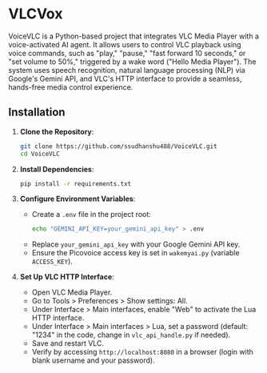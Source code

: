 # VLCVox

VoiceVLC is a Python-based project that integrates VLC Media Player with a voice-activated AI agent. It allows users to control VLC playback using voice commands, such as "play," "pause," "fast forward 10 seconds," or "set volume to 50%," triggered by a wake word ("Hello Media Player"). The system uses speech recognition, natural language processing (NLP) via Google's Gemini API, and VLC's HTTP interface to provide a seamless, hands-free media control experience.

## Installation

1. **Clone the Repository**:
   ```bash
   git clone https://github.com/ssudhanshu488/VoiceVLC.git
   cd VoiceVLC
   ```

3. **Install Dependencies**:
   ```bash
   pip install -r requirements.txt
   ```

4. **Configure Environment Variables**:
   - Create a `.env` file in the project root:
     ```bash
     echo "GEMINI_API_KEY=your_gemini_api_key" > .env
     ```
   - Replace `your_gemini_api_key` with your Google Gemini API key.
   - Ensure the Picovoice access key is set in `wakemyai.py` (variable `ACCESS_KEY`).

5. **Set Up VLC HTTP Interface**:
   - Open VLC Media Player.
   - Go to Tools > Preferences > Show settings: All.
   - Under Interface > Main interfaces, enable "Web" to activate the Lua HTTP interface.
   - Under Interface > Main interfaces > Lua, set a password (default: "1234" in the code, change in `vlc_api_handle.py` if needed).
   - Save and restart VLC.
   - Verify by accessing `http://localhost:8080` in a browser (login with blank username and your password).


